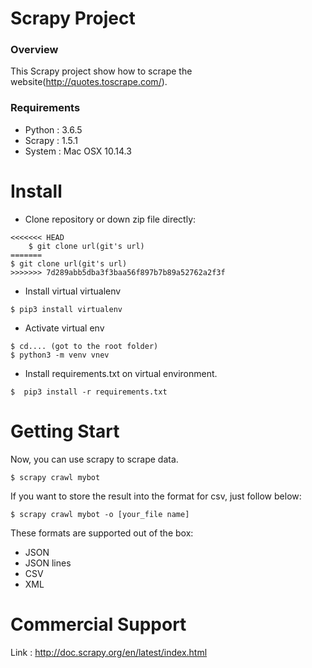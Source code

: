 # Scrapy Project

### Overview
This Scrapy project show how to scrape the website(http://quotes.toscrape.com/).

### Requirements
* Python : 3.6.5
* Scrapy : 1.5.1
* System : Mac OSX 10.14.3


# Install
* Clone repository or down zip file directly:
````
<<<<<<< HEAD
    $ git clone url(git's url)
=======
$ git clone url(git's url)
>>>>>>> 7d289abb5dba3f3baa56f897b7b89a52762a2f3f
````
* Install virtual virtualenv
````
$ pip3 install virtualenv
````
* Activate virtual env
````
$ cd.... (got to the root folder)
$ python3 -m venv vnev
````
* Install requirements.txt on virtual environment.
````
$  pip3 install -r requirements.txt
````

# Getting Start
Now, you can use scrapy to scrape data.
````
$ scrapy crawl mybot
````
If you want to store the result into the format for csv, just follow below:
````
$ scrapy crawl mybot -o [your_file name]
````
These formats are supported out of the box: 
* JSON
* JSON lines
* CSV
* XML

# Commercial Support
Link : http://doc.scrapy.org/en/latest/index.html

